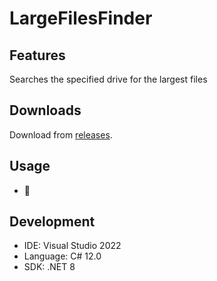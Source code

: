 LargeFilesFinder
=======================

## Features

Searches the specified drive for the largest files

## Downloads

Download from [releases](https://github.com/DaniuPl/LargeFilesFinder/releases/).

## Usage

- 🚀

## Development

- IDE: Visual Studio 2022
- Language: C# 12.0
- SDK: .NET 8
